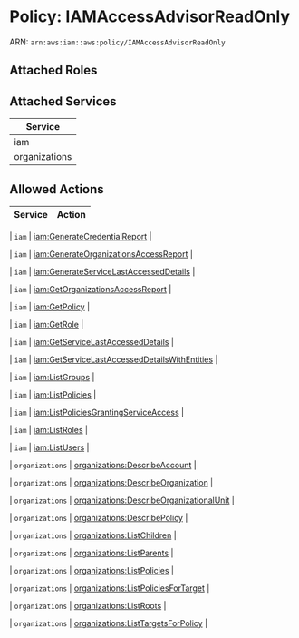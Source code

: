 # Policy: IAMAccessAdvisorReadOnly

ARN: `arn:aws:iam::aws:policy/IAMAccessAdvisorReadOnly`

## Attached Roles

## Attached Services

| Service |
|---------|
| iam |
| organizations |

## Allowed Actions

| Service | Action |
|:-------:|--------|

| `iam` | [iam:GenerateCredentialReport](../actions.md#iam:generatecredentialreport) |

| `iam` | [iam:GenerateOrganizationsAccessReport](../actions.md#iam:generateorganizationsaccessreport) |

| `iam` | [iam:GenerateServiceLastAccessedDetails](../actions.md#iam:generateservicelastaccesseddetails) |

| `iam` | [iam:GetOrganizationsAccessReport](../actions.md#iam:getorganizationsaccessreport) |

| `iam` | [iam:GetPolicy](../actions.md#iam:getpolicy) |

| `iam` | [iam:GetRole](../actions.md#iam:getrole) |

| `iam` | [iam:GetServiceLastAccessedDetails](../actions.md#iam:getservicelastaccesseddetails) |

| `iam` | [iam:GetServiceLastAccessedDetailsWithEntities](../actions.md#iam:getservicelastaccesseddetailswithentities) |

| `iam` | [iam:ListGroups](../actions.md#iam:listgroups) |

| `iam` | [iam:ListPolicies](../actions.md#iam:listpolicies) |

| `iam` | [iam:ListPoliciesGrantingServiceAccess](../actions.md#iam:listpoliciesgrantingserviceaccess) |

| `iam` | [iam:ListRoles](../actions.md#iam:listroles) |

| `iam` | [iam:ListUsers](../actions.md#iam:listusers) |

| `organizations` | [organizations:DescribeAccount](../actions.md#organizations:describeaccount) |

| `organizations` | [organizations:DescribeOrganization](../actions.md#organizations:describeorganization) |

| `organizations` | [organizations:DescribeOrganizationalUnit](../actions.md#organizations:describeorganizationalunit) |

| `organizations` | [organizations:DescribePolicy](../actions.md#organizations:describepolicy) |

| `organizations` | [organizations:ListChildren](../actions.md#organizations:listchildren) |

| `organizations` | [organizations:ListParents](../actions.md#organizations:listparents) |

| `organizations` | [organizations:ListPolicies](../actions.md#organizations:listpolicies) |

| `organizations` | [organizations:ListPoliciesForTarget](../actions.md#organizations:listpoliciesfortarget) |

| `organizations` | [organizations:ListRoots](../actions.md#organizations:listroots) |

| `organizations` | [organizations:ListTargetsForPolicy](../actions.md#organizations:listtargetsforpolicy) |
